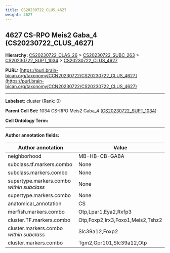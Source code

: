 ```yaml
---
title: CS20230722_CLUS_4627
weight: 4627
---
```

## 4627 CS-RPO Meis2 Gaba_4 (CS20230722_CLUS_4627)
<b>Hierarchy: </b>
[CS20230722_CLAS_26](../CS20230722_CLAS_26) >
[CS20230722_SUBC_263](../CS20230722_SUBC_263) >
[CS20230722_SUPT_1034](../CS20230722_SUPT_1034) >
[CS20230722_CLUS_4627](../CS20230722_CLUS_4627)

**PURL:** [https://purl.brain-bican.org/taxonomy/CCN20230722/CS20230722_CLUS_4627](https://purl.brain-bican.org/taxonomy/CCN20230722/CS20230722_CLUS_4627)

---


**Labelset:** cluster (Rank: 0)

**Parent Cell Set:** 1034 CS-RPO Meis2 Gaba_4 ([CS20230722_SUPT_1034](../CS20230722_SUPT_1034))



**Cell Ontology Term:** 

[MARKER GENES.]: #


---

[TRANSFERRED ANNOTATIONS.]: #


[AUTHOR ANNOTATION FIELDS.]: #


**Author annotation fields:**

| Author annotation | Value |
|-------------------|-------|
|neighborhood|MB-HB-CB-GABA|
|subclass.tf.markers.combo|None|
|subclass.markers.combo|None|
|supertype.markers.combo _within subclass_|None|
|supertype.markers.combo|None|
|anatomical_annotation|CS|
|merfish.markers.combo|Otp,Lpar1,Eya2,Rxfp3|
|cluster.TF.markers.combo|Otp,Foxp2,Irx3,Foxo1,Meis2,Tshz2|
|cluster.markers.combo _within subclass_|Slc39a12,Foxp2|
|cluster.markers.combo|Tgm2,Gpr101,Slc39a12,Otp|
